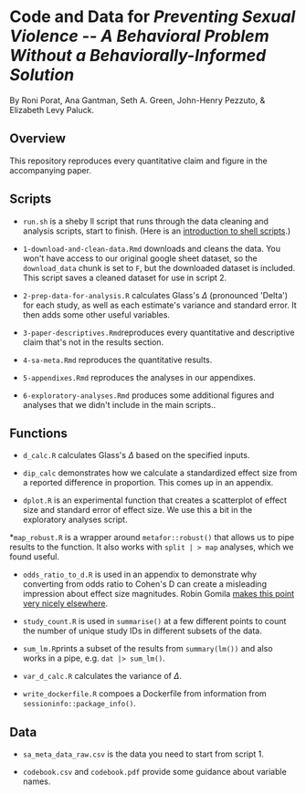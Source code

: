 # Code and Data for _Preventing Sexual Violence -- A Behavioral Problem Without a Behaviorally-Informed Solution_

By Roni Porat, Ana Gantman, Seth A. Green, John-Henry Pezzuto, \& Elizabeth Levy Paluck.

## Overview

This repository reproduces every quantitative claim and figure in the accompanying paper. 

## Scripts

* `run.sh` is a sheby ll script that runs through the data cleaning and analysis scripts, start to finish. (Here is an [introduction to shell scripts](https://swcarpentry.github.io/shell-novice/).)

* `1-download-and-clean-data.Rmd` downloads and cleans the data. You won't have access to our original google sheet dataset, so the `download_data` chunk is set to `F`, but the downloaded dataset is included. This script saves a cleaned dataset for use in script 2. 

* `2-prep-data-for-analysis.R` calculates Glass's $\Delta$ (pronounced 'Delta') for each study, as well as each estimate's variance and standard error. It then adds some other useful variables.

* `3-paper-descriptives.Rmd`reproduces every quantitative and descriptive claim that's not in the results section. 

* `4-sa-meta.Rmd` reproduces the quantitative results.

* `5-appendixes.Rmd` reproduces the analyses in our appendixes.

* `6-exploratory-analyses.Rmd` produces some additional figures and analyses that we didn't include in the main scripts..

## Functions

* `d_calc.R` calculates Glass's $\Delta$ based on the specified inputs.

* `dip_calc` demonstrates how we calculate a standardized effect size from a reported difference in proportion. This comes up in an appendix.

* `dplot.R` is an experimental function that creates a scatterplot of effect size and standard error of effect size. We use this a bit in the exploratory analyses script.

*`map_robust.R` is a wrapper around `metafor::robust()` that allows us to pipe results to the function. It also works with `split | > map` analyses, which we found useful. 

* `odds_ratio_to_d.R` is used in an appendix to demonstrate why converting from odds ratio to Cohen's D can create a misleading impression about effect size magnitudes. Robin Gomila [makes this point very nicely elsewhere](https://www.robingomila.com/files/publications_pdfs/Gomila_2020_Logistic_vs_Linear.pdf). 

* `study_count.R` is used in `summarise()` at a few different points to count the number of unique study IDs in different subsets of the data.

* `sum_lm.R`prints a subset of the results from `summary(lm())` and also works in a pipe, e.g. `dat |> sum_lm()`.

* `var_d_calc.R` calculates the variance of $\Delta$.

* `write_dockerfile.R` compoes a Dockerfile from information from `sessioninfo::package_info()`. 

## Data 
* `sa_meta_data_raw.csv` is the data you need to start from script 1. 

* `codebook.csv` and `codebook.pdf` provide some guidance about variable names.